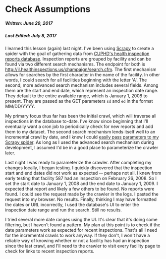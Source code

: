 # Check Assumptions
##### Written: June 29, 2017
##### Last Edited: July 8, 2017

I learned this lesson (again) last night. I've been using [Scrapy](https://github.com/scrapy/scrapy) to create a spider with the goal of gathering data from [CUPHD's health inspection reports database](http://www.c-uphd.org/food-inspection-reports.html). Inspection reports are grouped by facility and can be found via two different search mechanisms. The endpoint for both is http://il.healthinspections.us/champaign/search.cfm. The first mechanism allows for searches by the first character in the name of the facility. In other words, I could search for all facilities beginning with the letter 'A'. The second, more advanced search mechanism includes several fields. Among them are the start and end date, which represent an inspection date range. They default to the entire available range, which is January 1, 2008 to present. They are passed as the GET parameters `sd` and `ed` in the format MM/DD/YYYY.

My primary focus thus far has been the initial crawl, which will traverse all inspections in the database to-date. I've know since beginning that I'll eventually want a cron job to periodically check for new reports and add them to my dataset. The second search mechanism lends itself well to an incremental crawl by date, and I knew I could [easily pass parameters to my Scrapy spider](https://docs.scrapy.org/en/latest/topics/spiders.html#spider-arguments). As long as I used the advanced search mechanism during development, I assumed I'd be in a good place to parameterize the crawler later.

Last night I was ready to parameterize the crawler. After completing my changes locally, I began testing. I quickly discovered that the inspection start and end dates did not work as expected -- perhaps not all. I knew from early testing that facility 587 had an inspection on February 26, 2008. So I set the start date to January 1, 2008 and the end date to January 1, 2009. I expected that report and likely a few others to be found. No reports were found. I could see the request made by the crawler in the logs. I pasted the request into my browser. No results. Finally, thinking I may have formatted the dates or URL incorrectly, I used the database's UI to enter the inspection date range and run the search. Still no results.

I tried several more date ranges using the UI. It's clear that it's doing some filtering, but I haven't found a pattern. My plan at this point is to check if the date parameters work as expected for recent inspections. That's all I need for the incremental crawls to work anyway. If they don't, I won't have a reliable way of knowing whether or not a facility has had an inspection since the last crawl, and I'll need to the crawler to visit every facility page to check for links to recent inspection reports.